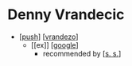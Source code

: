 # Denny Vrandecic

- [[push]] [[vrandezo]]
  - [[ex]] [[google]] 
    - recommended by [[s. s.]]



[//begin]: # "Autogenerated link references for markdown compatibility"
[push]: push "Push"
[vrandezo]: vrandezo "Vrandezo"
[google]: google "Google"
[s. s.]: s.-s. "S  S"
[//end]: # "Autogenerated link references"